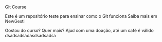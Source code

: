 Git Course

Este é um repositório teste para ensinar como o Git funciona
Saiba mais em NewGesti

Gostou do curso? Quer mais? Ajud com uma doação, até um café é válido
dsadsadsadasdsadsadsa
